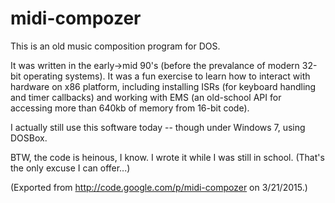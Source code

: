 # midi-compozer

This is an old music composition program for DOS.

It was written in the early->mid 90's (before the prevalance of modern 32-bit operating systems). It was a fun exercise to learn
how to interact with hardware on x86 platform, including installing ISRs (for keyboard handling and timer callbacks) and working
with EMS (an old-school API for accessing more than 640kb of memory from 16-bit code).

I actually still use this software today -- though under Windows 7, using DOSBox.

BTW, the code is heinous, I know. I wrote it while I was still in school. (That's the only excuse I can offer...)

(Exported from http://code.google.com/p/midi-compozer on 3/21/2015.)
